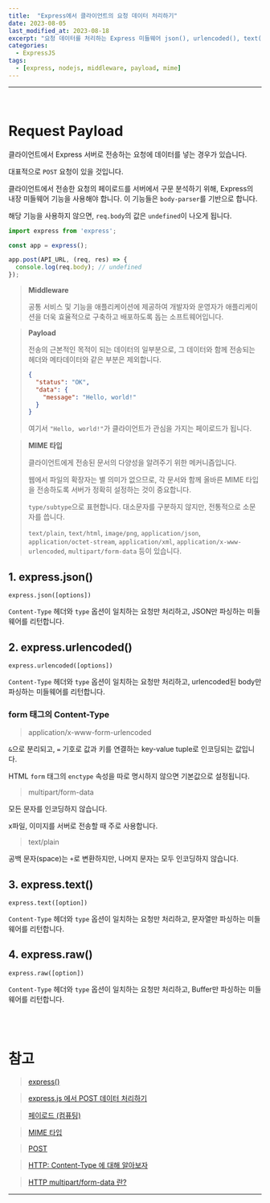 ```yaml
---
title:  "Express에서 클라이언트의 요청 데이터 처리하기"
date: 2023-08-05
last_modified_at: 2023-08-18
excerpt: "요청 데이터를 처리하는 Express 미들웨어 json(), urlencoded(), text(), raw() 에대해 알아보겠습니다."
categories:
  - ExpressJS
tags:
  - [express, nodejs, middleware, payload, mime]
---
```


---

<br>

# Request Payload

클라이언트에서 Express 서버로 전송하는 요청에 데이터를 넣는 경우가 있습니다.

대표적으로 `POST` 요청이 있을 것입니다.

클라이언트에서 전송한 요청의 페이로드를 서버에서 구문 분석하기 위해, Express의 내장 미들웨어 기능을 사용해야 합니다. 이 기능들은 `body-parser`를 기반으로 합니다.

해당 기능을 사용하지 않으면, `req.body`의 값은 `undefined`이 나오게 됩니다.

```javascript
import express from 'express';

const app = express();
```

```javascript
app.post(API_URL, (req, res) => {
  console.log(req.body); // undefined
});
```

> **Middleware**
>
> 공통 서비스 및 기능을 애플리케이션에 제공하여 개발자와 운영자가 애플리케이션을 더욱 효율적으로 구축하고 배포하도록 돕는 소프트웨어입니다.

> **Payload**
>
> 전송의 근본적인 목적이 되는 데이터의 일부분으로, 그 데이터와 함께 전송되는 헤더와 메타데이터와 같은 부분은 제외합니다.
>
> ```json
> {
>   "status": "OK",
>   "data": {
>     "message": "Hello, world!"
>   }
> }
> ```
>
> 여기서 `"Hello, world!"`가 클라이언트가 관심을 가지는 페이로드가 됩니다.

> **MIME 타입**
>
> 클라이언트에게 전송된 문서의 다양성을 알려주기 위한 메커니즘입니다.
>
> 웹에서 파일의 확장자는 별 의미가 없으므로, 각 문서와 함께 올바른 MIME 타입을 전송하도록 서버가 정확히 설정하는 것이 중요합니다.
>
> `type/subtype`으로 표현합니다. 대소문자를 구분하지 않지만, 전통적으로 소문자를 씁니다.
>
> `text/plain`, `text/html`, `image/png`, `application/json`, `application/octet-stream`, `application/xml`, `application/x-www-urlencoded`, `multipart/form-data` 등이 있습니다.

## 1. express.json()

`express.json([options])`

`Content-Type` 헤더와 `type` 옵션이 일치하는 요청만 처리하고, JSON만 파싱하는 미들웨어를 리턴합니다.

## 2. express.urlencoded()

`express.urlencoded([options])`

`Content-Type` 헤더와 `type` 옵션이 일치하는 요청만 처리하고, urlencoded된 body만 파싱하는 미들웨어를 리턴합니다.

### form 태그의 Content-Type

> application/x-www-form-urlencoded

`&`으로 분리되고, `=` 기호로 값과 키를 연결하는 key-value tuple로 인코딩되는 값입니다.

HTML `form` 태그의 `enctype` 속성을 따로 명시하지 않으면 기본값으로 설정됩니다.

> multipart/form-data

모든 문자를 인코딩하지 않습니다.

x파일, 이미지를 서버로 전송할 때 주로 사용합니다.

> text/plain

공백 문자(space)는 `+`로 변환하지만, 나머지 문자는 모두 인코딩하지 않습니다.

## 3. express.text()

`express.text([option])`

`Content-Type` 헤더와 `type` 옵션이 일치하는 요청만 처리하고, 문자열만 파싱하는 미들웨어를 리턴합니다.

## 4. express.raw()

`express.raw([option])`

`Content-Type` 헤더와 `type` 옵션이 일치하는 요청만 처리하고, Buffer만 파싱하는 미들웨어를 리턴합니다.

<br>
<br>

# 참고

> [express()](https://expressjs.com/en/4x/api.html#express)

> [express.js 에서 POST 데이터 처리하기](https://kasterra.github.io/handle-POST-data-in-express/)

> [페이로드 (컴퓨팅)](https://ko.wikipedia.org/wiki/%ED%8E%98%EC%9D%B4%EB%A1%9C%EB%93%9C_(%EC%BB%B4%ED%93%A8%ED%8C%85))

> [MIME 타입](https://developer.mozilla.org/ko/docs/Web/HTTP/Basics_of_HTTP/MIME_types)

> [POST](https://developer.mozilla.org/ko/docs/Web/HTTP/Methods/POST)

> [HTTP: Content-Type 에 대해 알아보자](https://jw910911.tistory.com/117)

> [HTTP multipart/form-data 란?](https://velog.io/@shin6403/HTTP-multipartform-data-%EB%9E%80)

---
